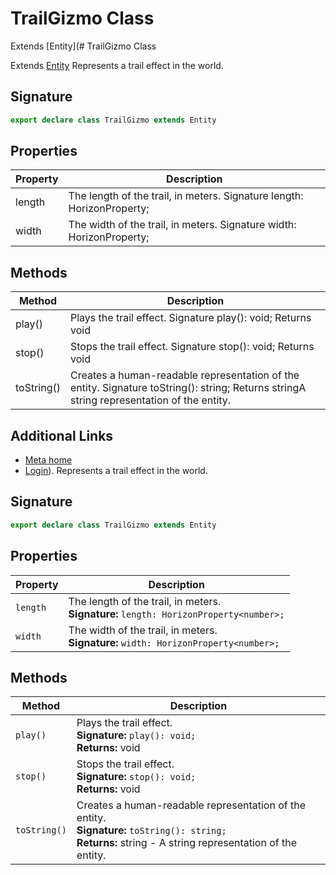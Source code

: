 # TrailGizmo Class

Extends [Entity](# TrailGizmo Class

Extends [Entity](https://developers.meta.com/horizon-worlds/reference/2.0.0/core_entity) Represents a trail effect in the world.

## Signature

```typescript
export declare class TrailGizmo extends Entity
```

## Properties

| Property | Description |
| --- | --- |
| length | The length of the trail, in meters. Signature length: HorizonProperty<number>; |
| width | The width of the trail, in meters. Signature width: HorizonProperty<number>; |

## Methods

| Method | Description |
| --- | --- |
| play() | Plays the trail effect. Signature play(): void; Returns void |
| stop() | Stops the trail effect. Signature stop(): void; Returns void |
| toString() | Creates a human-readable representation of the entity. Signature toString(): string; Returns stringA string representation of the entity. |

## Additional Links
- [Meta home](https://developers.meta.com/horizon-worlds/)
- [Login](https://developers.meta.com/login/?redirect_uri=https%3A%2F%2Fdevelopers.meta.com%2Fhorizon-worlds%2Freference%2F2.0.0%2Fcore_trailgizmo%2F)). Represents a trail effect in the world.

## Signature

```typescript
export declare class TrailGizmo extends Entity
```

## Properties

| Property | Description |
| --- | --- |
| `length` | The length of the trail, in meters.<br/>**Signature:** `length: HorizonProperty<number>;` |
| `width` | The width of the trail, in meters.<br/>**Signature:** `width: HorizonProperty<number>;` |

## Methods

| Method | Description |
| --- | --- |
| `play()` | Plays the trail effect.<br/>**Signature:** `play(): void;`<br/>**Returns:** void |
| `stop()` | Stops the trail effect.<br/>**Signature:** `stop(): void;`<br/>**Returns:** void |
| `toString()` | Creates a human-readable representation of the entity.<br/>**Signature:** `toString(): string;`<br/>**Returns:** string - A string representation of the entity. |